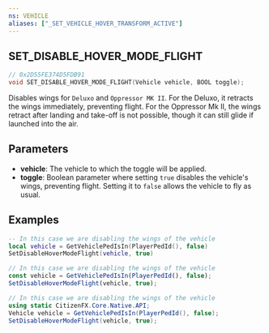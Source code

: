 ```yaml
---
ns: VEHICLE
aliases: ["_SET_VEHICLE_HOVER_TRANSFORM_ACTIVE"]
---
```

## SET_DISABLE_HOVER_MODE_FLIGHT

```c
// 0x2D55FE374D5FDB91
void SET_DISABLE_HOVER_MODE_FLIGHT(Vehicle vehicle, BOOL toggle);
```

Disables wings for `Deluxo` and `Oppressor MK II`. For the Deluxo, it retracts the wings immediately, preventing flight. For the Oppressor Mk II, the wings retract after landing and take-off is not possible, though it can still glide if launched into the air.


## Parameters
* **vehicle**: The vehicle to which the toggle will be applied.
* **toggle**: Boolean parameter where setting `true` disables the vehicle's wings, preventing flight. Setting it to `false` allows the vehicle to fly as usual.

## Examples
```lua
-- In this case we are disabling the wings of the vehicle
local vehicle = GetVehiclePedIsIn(PlayerPedId(), false)
SetDisableHoverModeFlight(vehicle, true)
```

```js
// In this case we are disabling the wings of the vehicle
const vehicle = GetVehiclePedIsIn(PlayerPedId(), false);
SetDisableHoverModeFlight(vehicle, true);
```

```cs
// In this case we are disabling the wings of the vehicle
using static CitizenFX.Core.Native.API;
Vehicle vehicle = GetVehiclePedIsIn(PlayerPedId(), false);
SetDisableHoverModeFlight(vehicle, true);
```
